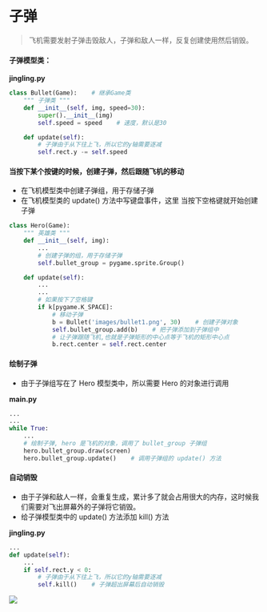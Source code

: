 # 子弹

> 飞机需要发射子弹击毁敌人，子弹和敌人一样，反复创建使用然后销毁。

#### 

#### 子弹模型类：

**jingling.py**

```python
class Bullet(Game):    # 继承Game类
    """ 子弹类 """
    def __init__(self, img, speed=30):
        super().__init__(img)
        self.speed = speed    # 速度，默认是30

    def update(self):
        # 子弹由于从下往上飞，所以它的y轴需要逐减
        self.rect.y -= self.speed
```

#### 

#### 当按下某个按键的时候，创建子弹，然后跟随飞机的移动

* 在飞机模型类中创建子弹组，用于存储子弹
* 在飞机模型类的 update\(\) 方法中写键盘事件，这里 当按下空格键就开始创建子弹

```python
class Hero(Game):
    """ 英雄类 """
    def __init__(self, img):
        ...
        # 创建子弹的组，用于存储子弹
        self.bullet_group = pygame.sprite.Group()

    def update(self):
        ...
        ...
        # 如果按下了空格键
        if k[pygame.K_SPACE]:
            # 移动子弹
            b = Bullet('images/bullet1.png', 30)    # 创建子弹对象
            self.bullet_group.add(b)    # 把子弹添加到子弹组中
            # 让子弹跟随飞机,也就是子弹矩形的中心点等于飞机的矩形中心点
            b.rect.center = self.rect.center
```

#### 

#### 绘制子弹

* 由于子弹组写在了 Hero 模型类中，所以需要 Hero 的对象进行调用

**main.py**

```python
...
...
while True:
    ...
    # 绘制子弹, hero 是飞机的对象，调用了 bullet_group 子弹组
    hero.bullet_group.draw(screen)
    hero.bullet_group.update()    # 调用子弹组的 update() 方法
```

#### 

#### 自动销毁

* 由于子弹和敌人一样，会重复生成，累计多了就会占用很大的内存，这时候我们需要对飞出屏幕外的子弹将它销毁。
* 给子弹模型类中的 update\(\) 方法添加 kill\(\) 方法

**jingling.py**

```python
...
def update(self):
    ...
    if self.rect.y < 0:
        # 子弹由于从下往上飞，所以它的y轴需要逐减
        self.kill()    # 子弹超出屏幕后自动销毁
```

![](https://ftp.bmp.ovh/imgs/2021/12/da54d4570c8fa020.gif)

